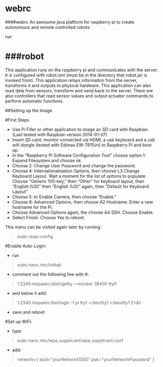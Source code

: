 webrc
=====

####webrc
An awesome java platform for raspberry pi to create autonomous and remote controlled robots.

run 

###robot
=====
This application runs on the raspberry pi and communicates with the server. It is configured with robot.xml (must be in the directory that robot.jar is invoked from). This application relays information from the server, transforms it and outputs to physical hardware. This application can also read data from sensors, transform and send back to the server. There are also controllers that read sensor values and output actuator commands to perform automatic functions.


##Setting up the Image

#First Steps
* Use Pi Filler or other application to image an SD card with Raspbian. (Last tested with Raspbian version 2014-01-07)
* Insert SD card, monitor connected via HDMI, a usb keyboard and a usb wifi dongle (tested with Edimax EW-7811Un) to Raspberry Pi and boot up.
* In the “Raspberry Pi Software Configuration Tool” choose option 1: Expand Filesystem and choose ok.
* Choose 2: Change User Password and change the password.
* Choose 4: Internationalisation Options, then choose L3 Change Keyboard Layout. Wait a moment for the list of options to populate. Choose “Generic 105-key,” then “Other” for keyboard layout, then “English (US)” then “English (US)” again, then “Default for Keyboard Layout” 
* Choose 5: to Enable Camera, then choose “Enable.”
* Choose 8: Advanced Options, then choose A2 Hostname. Enter a new hostname for the Pi.
* Choose Advanced Options again, the choose A4 SSH. Choose Enable.
* Select Finish. Choose Yes to reboot.

This menu can be visited again later by running: 
>sudo raspi-config

#Enable Auto-Login:
* run 
>sudo nano /etc/inittab
* comment out the following line with #:
>1:2345:respawn:/sbin/getty —noclear 38400 ttyl1
* and below it add:
>1:2345:respawn:/bin/login -f pi tty1 </dev/tty1 >/dev/tty1 2>&1
* save and reboot

#Set up WiFi:
* type
>sudo nano /etc/wpa_supplicant/wpa_supplicant.conf
* add:
>network={
>    ssid="yourNetworkSSID"
>    psk="yourNetworkPassword"
>}

